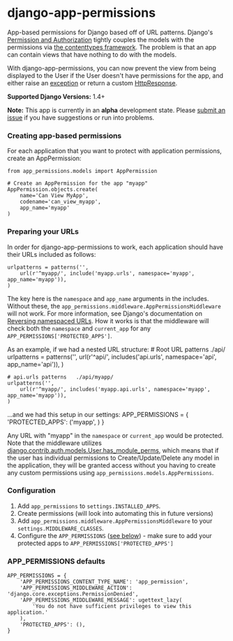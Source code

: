 django-app-permissions
======================
App-based permissions for Django based off of URL patterns. Django's [Permission and Authorization](https://docs.djangoproject.com/en/dev/topics/auth/default/#permissions-and-authorization) tightly couples the models with the permissions via [the contenttypes framework](https://docs.djangoproject.com/en/dev/ref/contrib/contenttypes/). The problem is that an app can contain views that have nothing to do with the models.

With django-app-permissions, you can now prevent the view from being displayed to the User if the User doesn't have permissions for the app, and either raise an [exception](https://docs.djangoproject.com/en/dev/ref/exceptions/) or return a custom [HttpResponse](https://docs.djangoproject.com/en/dev/ref/request-response/#httpresponse-subclasses).

**Supported Django Versions:** 1.4+

**Note:** This app is currently in an **alpha** development state. Please [submit an issue](https://github.com/michaeljohnbarr/django-app-permissions/issues) if you have suggestions or run into problems.

### Creating app-based permissions
For each application that you want to protect with application permissions, create an AppPermission:

    from app_permissions.models import AppPermission
    
    # Create an AppPermission for the app "myapp"
    AppPermission.objects.create(
        name='Can View MyApp', 
        codename='can_view_myapp', 
        app_name='myapp'
    )

### Preparing your URLs
In order for django-app-permissions to work, each application should have their URLs included as follows:

    urlpatterns = patterns('',
        url(r'^myapp/', include('myapp.urls', namespace='myapp', app_name='myapp')),
    )
    
The key here is the `namespace` and `app_name` arguments in the includes. Without these, the `app_permissions.middleware.AppPermissionsMiddleware` will not work. For more information, see Django's documentation on [Reversing namespaced URLs](https://docs.djangoproject.com/en/dev/topics/http/urls/#reversing-namespaced-urls). How it works is that the middleware will check both the `namespace` and `current_app` for any `APP_PERMISSIONS['PROTECTED_APPS']`. 

As an example, if we had a nested URL structure:
    # Root URL patterns   ./api/
    urlpatterns = patterns('',
        url(r'^api/', includes('api.urls', namespace='api', app_name='api')),
    )
    
    # api.urls patterns   ./api/myapp/
    urlpatterns('',
        url(r'^myapp/', includes('myapp.api.urls', namespace='myapp', app_name='myapp')),
    )

...and we had this setup in our settings:
    APP_PERMISSIONS = {
        'PROTECTED_APPS': ('myapp', )
    }
    
Any URL with "myapp" in the `namespace` or `current_app` would be protected. Note that the middleware utilizes [django.contrib.auth.models.User.has_module_perms](https://docs.djangoproject.com/en/dev/ref/contrib/auth/#django.contrib.auth.models.User.has_module_perms), which means that if the user has individual permissions to Create/Update/Delete any model in the application, they will be granted access without you having to create any custom permissions using `app_permissions.models.AppPermissions`.

### Configuration
1. Add `app_permissions` to `settings.INSTALLED_APPS`.
2. Create permissions (will look into automating this in future versions)
3. Add `app_permissions.middleware.AppPermissionsMiddleware` to your `settings.MIDDLEWARE_CLASSES`.
4. Configure the `APP_PERMISSIONS` ([see below](#app_permissions-defaults)) - make sure to add your protected apps to `APP_PERMISSIONS['PROTECTED_APPS']`


### APP_PERMISSIONS defaults
    APP_PERMISSIONS = {
        'APP_PERMISSIONS_CONTENT_TYPE_NAME': 'app_permission',
        'APP_PERMISSIONS_MIDDLEWARE_ACTION': 'django.core.exceptions.PermissionDenied',
        'APP_PERMISSIONS_MIDDLEWARE_MESSAGE': ugettext_lazy(
            'You do not have sufficient privileges to view this application.'
        ),
        'PROTECTED_APPS': (),
    }
